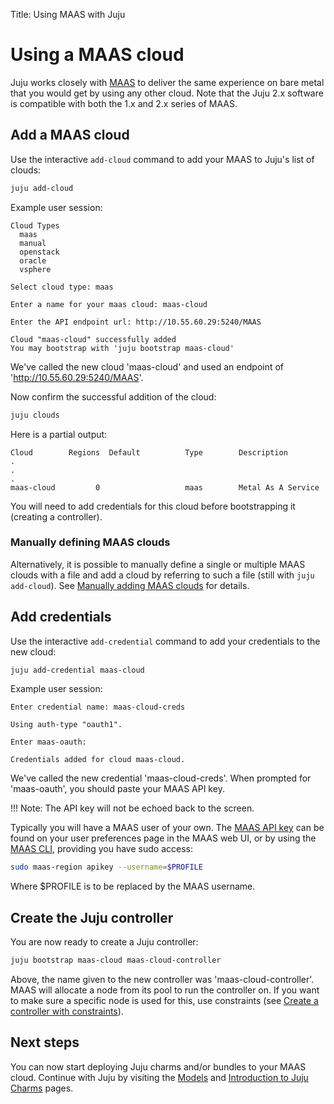 Title: Using MAAS with Juju


# Using a MAAS cloud

Juju works closely with [MAAS][maas-site] to deliver the same experience
on bare metal that you would get by using any other cloud. Note that the 
Juju 2.x software is compatible with both the 1.x and 2.x series of MAAS.

## Add a MAAS cloud

Use the interactive `add-cloud` command to add your MAAS to Juju's list of
clouds:

```bash
juju add-cloud
```

Example user session:

```no-highlight
Cloud Types
  maas
  manual
  openstack
  oracle
  vsphere

Select cloud type: maas

Enter a name for your maas cloud: maas-cloud

Enter the API endpoint url: http://10.55.60.29:5240/MAAS

Cloud "maas-cloud" successfully added
You may bootstrap with 'juju bootstrap maas-cloud'
```

We've called the new cloud 'maas-cloud' and used an endpoint of
'http://10.55.60.29:5240/MAAS'.

Now confirm the successful addition of the cloud:

```bash
juju clouds
```

Here is a partial output:

```no-highlight
Cloud        Regions  Default          Type        Description
.
.
.
maas-cloud         0                   maas        Metal As A Service
```

You will need to add credentials for this cloud before bootstrapping it
(creating a controller).

### Manually defining MAAS clouds

Alternatively, it is possible to manually define a single or multiple MAAS
clouds with a file and add a cloud by referring to such a file (still with
`juju add-cloud`).  See [Manually adding MAAS clouds][maas-manual] for details.

## Add credentials

Use the interactive `add-credential` command to add your credentials to the new
cloud:

```bash
juju add-credential maas-cloud
```

Example user session:

```no-highlight
Enter credential name: maas-cloud-creds

Using auth-type "oauth1".

Enter maas-oauth:

Credentials added for cloud maas-cloud.
```

We've called the new credential 'maas-cloud-creds'. When prompted for
'maas-oauth', you should paste your MAAS API key.

!!! Note:
    The API key will not be echoed back to the screen.

Typically you will have a MAAS user of your own. The [MAAS API key][maas-api]
can be found on your user preferences page in the MAAS web UI, or by using the
[MAAS CLI][maas-cli], providing you have sudo access:

```bash
sudo maas-region apikey --username=$PROFILE
```

Where $PROFILE is to be replaced by the MAAS username.

## Create the Juju controller

You are now ready to create a Juju controller:

```bash
juju bootstrap maas-cloud maas-cloud-controller
```

Above, the name given to the new controller was 'maas-cloud-controller'.
MAAS will allocate a node from its pool to run the controller on. If you want
to make sure a specific node is used for this, use constraints (see
[Create a controller with constraints][create-a-controller-with-constraints]).

## Next steps

You can now start deploying Juju charms and/or bundles to your MAAS cloud.
Continue with Juju by visiting the [Models][models] and
[Introduction to Juju Charms][charms] pages.


<!-- LINKS -->

[maas-site]: https://maas.io
[maas-cli]: https://docs.ubuntu.com/maas/2.2/en/manage-cli
[maas-api]: https://docs.ubuntu.com/maas/2.2/en/manage-account#api-key
[maas-manual]: ./clouds-maas-manual.html
[create-a-controller-with-constraints]: ./controllers-creating.html#create-a-controller-with-constraints
[models]: ./models.html
[charms]: ./charms.html
